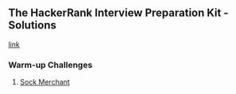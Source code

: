 ## The HackerRank Interview Preparation Kit - Solutions

[link](https://www.hackerrank.com/interview/interview-preparation-kit)

### Warm-up Challenges
1. [Sock Merchant](./warmup_challenges/sock_merchant.php)
